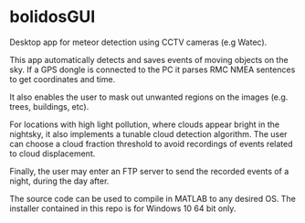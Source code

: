 # bolidosGUI
Desktop app for meteor detection using CCTV cameras (e.g Watec). 

This app automatically detects and saves events of moving objects on the sky. 
If a GPS dongle is connected to the PC it parses RMC NMEA sentences to get coordinates and time.

It also enables the user to mask out unwanted regions on the images (e.g. trees, buildings, etc).

For locations with high light pollution, where clouds appear bright in the nightsky, it also implements a tunable cloud detection algorithm. The user can choose a cloud fraction threshold to avoid recordings of events related to cloud displacement.

Finally, the user may enter an FTP server to send the recorded events of a night, during the day after.

The source code can be used to compile in MATLAB to any desired OS. 
The installer contained in this repo is for Windows 10 64 bit only.
